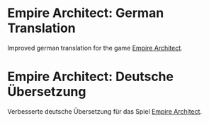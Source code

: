 # Empire Architect: German Translation
Improved german translation for the game [Empire Architect](https://store.steampowered.com/app/593490/).

# Empire Architect: Deutsche Übersetzung

Verbesserte deutsche Übersetzung für das Spiel [Empire Architect](https://store.steampowered.com/app/593490/).
